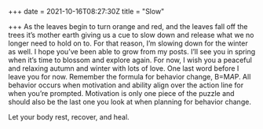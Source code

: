 +++
date = 2021-10-16T08:27:30Z
title = "Slow"

+++
As the leaves begin to turn orange and red, and the leaves fall off the trees it’s mother earth giving us a cue to slow down and release what we no longer need to hold on to. For that reason, I’m slowing down for the winter as well. I hope you’ve been able to grow from my posts. I’ll see you in spring when it’s time to blossom and explore again. For now, I wish you a peaceful and relaxing autumn and winter with lots of love. One last word before I leave you for now. Remember the formula for behavior change, B=M*A*P. All behavior occurs when motivation and ability align over the action line for when you’re prompted. Motivation is only one piece of the puzzle and should also be the last one you look at when planning for behavior change.

Let your body rest, recover, and heal.